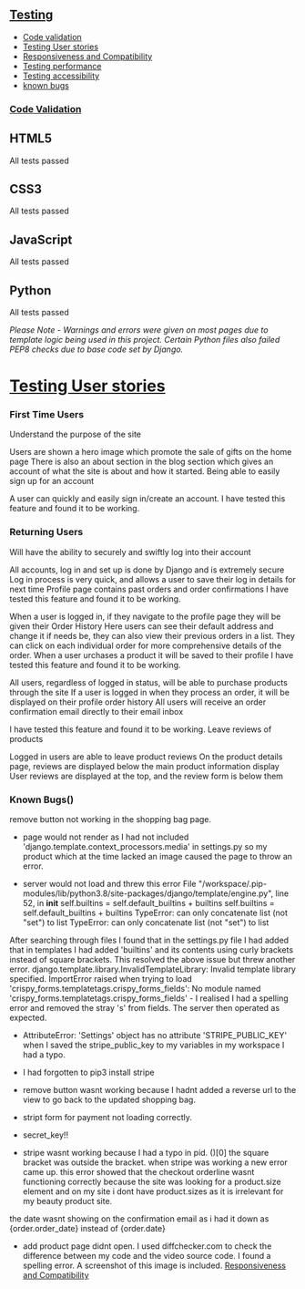 ## [Testing](#testing)
  * [Code validation](#code-validation)
  * [Testing User stories](#testing-user-stories)
  * [Responsiveness and Compatibility](#responsiveness-and-compatibility)
  * [Testing performance](#testing-performance)
  * [Testing accessibility](#testing-accessibility)
  * [known bugs](#known-bugs)
### [Code Validation](#code-validation)

## HTML5
All tests passed

## CSS3
All tests passed

## JavaScript
All tests passed

## Python
All tests passed

*Please Note - Warnings and errors were given on most pages due to template logic being used in this project. Certain Python files also failed PEP8 checks due to base code set by Django.*
# [Testing User stories](#testing-user-stories)
### First Time Users
Understand the purpose of the site

Users are shown a hero image which promote the sale of gifts on the home page
There is also an about section in the blog section which gives an account of what the site is about and how it started.
Being able to easily sign up for an account

A user can quickly and easily sign in/create an account.
I have tested this feature and found it to be working.
### Returning Users
Will have the ability to securely and swiftly log into their account

All accounts, log in and set up is done by Django and is extremely secure
Log in process is very quick, and allows a user to save their log in details for next time
Profile page contains past orders and order confirmations
I have tested this feature and found it to be working.

When a user is logged in, if they navigate to the profile page they will be given their Order History
Here users can see their default address and change it if needs be, they can also view their previous orders in a list. They can click on each individual order for more comprehensive details of the order.
When a user urchases a product it will be saved to their profile
I have tested this feature and found it to be working.

All users, regardless of logged in status, will be able to purchase products through the site
If a user is logged in when they process an order, it will be displayed on their profile order history
All users will receive an order confirmation email directly to their email inbox

I have tested this feature and found it to be working.
Leave reviews of products

Logged in users are able to leave product reviews
On the product details page, reviews are displayed below the main product information display
User reviews are displayed at the top, and the review form is below them
### Known Bugs()
  remove button not working in the shopping bag page.

  * page would not render as I had not included 'django.template.context_processors.media' in settings.py so my product which at the time lacked an image caused the page to throw an error.

  * server would not load and threw this error 
  File "/workspace/.pip-modules/lib/python3.8/site-packages/django/template/engine.py", line 52, in __init__
    self.builtins = self.default_builtins + builtins
    self.builtins = self.default_builtins + builtins
TypeError: can only concatenate list (not "set") to list
TypeError: can only concatenate list (not "set") to list

After searching through files I found that in the settings.py file I had added that in templates I had added 'builtins' and its contents using curly brackets instead of square brackets. This resolved the above issue but threw another error.
django.template.library.InvalidTemplateLibrary: Invalid template library specified. ImportError raised when trying to load 'crispy_forms.templatetags.crispy_forms_fields': No module named 'crispy_forms.templatetags.crispy_forms_fields' - I realised I had a spelling error and removed the stray 's' from fields. The server then operated as expected.

* AttributeError: 'Settings' object has no attribute 'STRIPE_PUBLIC_KEY' when I saved the stripe_public_key to my variables in my workspace I had a typo.
* I had forgotten to pip3 install stripe

* remove button wasnt working because I hadnt added a reverse url to the view to go back to the updated shopping bag.

* stript form for payment not loading correctly.

* secret_key!!

* stripe wasnt working because I had a typo in pid. ()[0] the square bracket was outside the bracket.
when stripe was working a new error came up. this error showed that the checkout orderline wasnt functioning correctly because the site was looking for a product.size element and on my site i dont have product.sizes as it is irrelevant for my beauty product site.

the date wasnt showing on the confirmation email as i had it down as {order.order_date} instead of {order.date}

* add product page didnt open. I used diffchecker.com to check the difference between my code and the video source code. I found a spelling error. A screenshot of this image is included.
[Responsiveness and Compatibility](#responsiveness-and-compatibility)